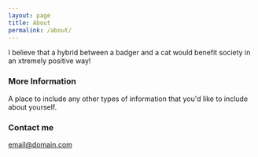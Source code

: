 ```yaml
---
layout: page
title: About
permalink: /about/
---
```


I believe that a hybrid between a badger and a cat would benefit society in an xtremely positive way!

### More Information

A place to include any other types of information that you'd like to include about yourself.

### Contact me

[email@domain.com](mailto:email@domain.com)
